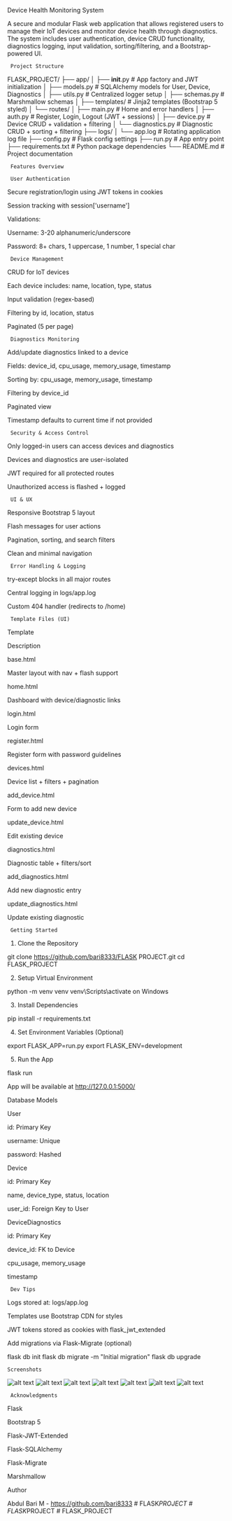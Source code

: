 Device Health Monitoring System

A secure and modular Flask web application that allows registered users to manage their IoT devices and monitor device health through diagnostics. The system includes user authentication, device CRUD functionality, diagnostics logging, input validation, sorting/filtering, and a Bootstrap-powered UI.

     Project Structure

FLASK_PROJECT/
├── app/
│   ├── __init__.py             # App factory and JWT initialization
│   ├── models.py               # SQLAlchemy models for User, Device, Diagnostics
│   ├── utils.py                # Centralized logger setup
│   ├── schemas.py              # Marshmallow schemas
│   ├── templates/              # Jinja2 templates (Bootstrap 5 styled)
│   └── routes/
│       ├── main.py             # Home and error handlers
│       ├── auth.py             # Register, Login, Logout (JWT + sessions)
│       ├── device.py           # Device CRUD + validation + filtering
│       └── diagnostics.py      # Diagnostic CRUD + sorting + filtering
├── logs/
│   └── app.log                 # Rotating application log file
├── config.py                  # Flask config settings
├── run.py                     # App entry point
├── requirements.txt           # Python package dependencies
└── README.md                  # Project documentation

     Features Overview

     User Authentication

Secure registration/login using JWT tokens in cookies

Session tracking with session['username']

Validations:

Username: 3-20 alphanumeric/underscore

Password: 8+ chars, 1 uppercase, 1 number, 1 special char

     Device Management

CRUD for IoT devices

Each device includes: name, location, type, status

Input validation (regex-based)

Filtering by id, location, status

Paginated (5 per page)

     Diagnostics Monitoring

Add/update diagnostics linked to a device

Fields: device_id, cpu_usage, memory_usage, timestamp

Sorting by: cpu_usage, memory_usage, timestamp

Filtering by device_id

Paginated view

Timestamp defaults to current time if not provided

     Security & Access Control

Only logged-in users can access devices and diagnostics

Devices and diagnostics are user-isolated

JWT required for all protected routes

Unauthorized access is flashed + logged

     UI & UX

Responsive Bootstrap 5 layout

Flash messages for user actions

Pagination, sorting, and search filters

Clean and minimal navigation

     Error Handling & Logging

try-except blocks in all major routes

Central logging in logs/app.log

Custom 404 handler (redirects to /home)

     Template Files (UI)

Template

Description

base.html

Master layout with nav + flash support

home.html

Dashboard with device/diagnostic links

login.html

Login form

register.html

Register form with password guidelines

devices.html

Device list + filters + pagination

add_device.html

Form to add new device

update_device.html

Edit existing device

diagnostics.html

Diagnostic table + filters/sort

add_diagnostics.html

Add new diagnostic entry

update_diagnostics.html

Update existing diagnostic

     Getting Started

1. Clone the Repository

git clone https://github.com/bari8333/FLASK PROJECT.git
cd FLASK_PROJECT

2. Setup Virtual Environment

python -m venv venv
venv\Scripts\activate on Windows

3. Install Dependencies

pip install -r requirements.txt

4. Set Environment Variables (Optional)

export FLASK_APP=run.py
export FLASK_ENV=development

5. Run the App

flask run

App will be available at http://127.0.0.1:5000/

 Database Models

User

id: Primary Key

username: Unique

password: Hashed

Device

id: Primary Key

name, device_type, status, location

user_id: Foreign Key to User

DeviceDiagnostics

id: Primary Key

device_id: FK to Device

cpu_usage, memory_usage

timestamp

     Dev Tips

Logs stored at: logs/app.log

Templates use Bootstrap CDN for styles

JWT tokens stored as cookies with flask_jwt_extended

Add migrations via Flask-Migrate (optional)

flask db init
flask db migrate -m "Initial migration"
flask db upgrade

    Screenshots


![alt text](<Screenshot 2025-06-27 212542.png>) ![alt text](<Screenshot 2025-06-27 212626.png>) ![alt text](<Screenshot 2025-06-27 212657.png>) ![alt text](<Screenshot 2025-06-27 215242.png>) ![alt text](<Screenshot 2025-06-27 212241.png>) ![alt text](<Screenshot 2025-06-27 212334.png>) ![alt text](<Screenshot 2025-06-27 212452.png>)

     Acknowledgments

Flask

Bootstrap 5

Flask-JWT-Extended

Flask-SQLAlchemy

Flask-Migrate

Marshmallow

 Author

Abdul Bari M -  https://github.com/bari8333
#   F L A S K _ P R O J E C T 
 
 #   F L A S K _ P R O J E C T 
 
 #   F L A S K _ P R O J E C T 
 
 
